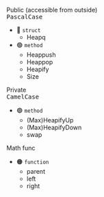 Public (accessible from outside) \
<kbd>PascalCase</kbd>
- :red_circle: `struct`
  - Heapq
- :green_circle: `method`
  - Heappush
  - Heappop
  - Heapify
  - Size

Private \
<kbd>CamelCase</kbd>
- :green_circle: `method`
  - (Max)HeapifyUp
  - (Max)HeapifyDown
  - swap

Math func
- :orange_circle: `function`
  - parent
  - left
  - right
